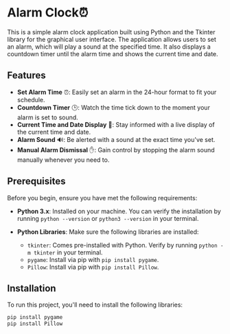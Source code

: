 # **Alarm Clock⏰**

This is a simple alarm clock application built using Python and the Tkinter library for the graphical user interface. The application allows users to set an alarm, which will play a sound at the specified time. It also displays a countdown timer until the alarm time and shows the current time and date.

## Features

- **Set Alarm Time** ⏰: Easily set an alarm in the 24-hour format to fit your schedule.
- **Countdown Timer** 🕒: Watch the time tick down to the moment your alarm is set to sound.
- **Current Time and Date Display** 📅: Stay informed with a live display of the current time and date.
- **Alarm Sound** 🔊: Be alerted with a sound at the exact time you've set.
- **Manual Alarm Dismissal** ✋: Gain control by stopping the alarm sound manually whenever you need to.

## Prerequisites

Before you begin, ensure you have met the following requirements:

- **Python 3.x**: Installed on your machine. You can verify the installation by running `python --version` or `python3 --version` in your terminal.

- **Python Libraries**: Make sure the following libraries are installed:
  - `tkinter`: Comes pre-installed with Python. Verify by running `python -m tkinter` in your terminal.
  - `pygame`: Install via pip with `pip install pygame`.
  - `Pillow`: Install via pip with `pip install Pillow`.

 ## Installation

To run this project, you'll need to install the following libraries:

```bash
pip install pygame
pip install Pillow




